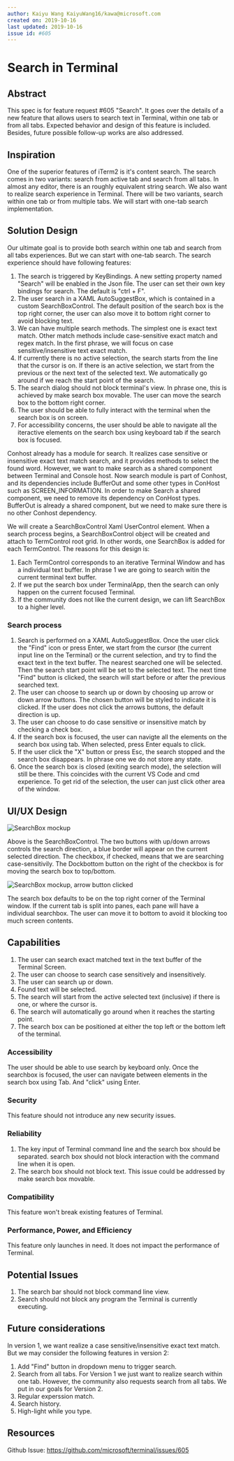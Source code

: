 ```yaml
---
author: Kaiyu Wang KaiyuWang16/kawa@microsoft.com
created on: 2019-10-16
last updated: 2019-10-16
issue id: #605
---
```


# Search in Terminal

## Abstract

This spec is for feature request #605 "Search". It goes over the details of a new feature that allows users to search text in Terminal, within one tab or from all tabs. Expected behavior and design of this feature is included. Besides, future possible follow-up works are also addressed. 

## Inspiration

One of the superior features of iTerm2 is it's content search. The search comes in two variants: search from active tab and search from all tabs. In almost any editor, there is an roughly equivalent string search. We also want to realize search experience in Terminal. There will be two variants, search within one tab or from multiple tabs. We will start with one-tab search implementation. 

## Solution Design

Our ultimate goal is to provide both search within one tab and search from all tabs experiences. But we can start with one-tab search. The search experience should have following features:

1. The search is triggered by KeyBindings. A new setting property named "Search" will be enabled in the Json file. The user can set their own key bindings for search. The default is "ctrl + F". 
2. The user search in a XAML AutoSuggestBox, which is contained in a custom SearchBoxControl. The default position of the search box is the top right corner, the user can also move it to bottom right corner to avoid blocking text. 
3. We can have multiple search methods. The simplest one is exact text match. Other match methods include case-sensitive exact match and regex match. In the first phrase, we will focus on case sensitive/insensitive text exact match. 
4. If currently there is no active selection, the search starts from the line that the cursor is on. If there is an active selection, we start from the previous or the next text of the selected text. We automatically go around if we reach the start point of the search. 
5. The search dialog should not block terminal's view. In phrase one, this is achieved by make search box movable. The user can move the search box to the bottom right corner.
6. The user should be able to fully interact with the terminal when the search box is on screen. 
7. For accessibility concerns, the user should be able to navigate all the iteractive elements on the search box using keyboard tab if the search box is focused. 

Conhost already has a module for search. It realizes case sensitive or insensitive exact text match search, and it provides methods to select the found word. However, we want to make search as a shared component between Terminal and Console host. Now search module is part of Conhost, and its dependencies include BufferOut and some other types in ConHost such as SCREEN_INFORMATION. In order to make Search a shared component, we need to remove its dependency on ConHost types. BufferOut is already a shared component, but we need to make sure there is no other Conhost dependency.

We will create a SearchBoxControl Xaml UserControl element. When a search process begins, a SearchBoxControl object will be created and attach to TermControl root grid. In other words, one SearchBox is added for each TermControl. The reasons for this design is:

1. Each TermControl corresponds to an iterative Terminal Window and has a individual text buffer. In phrase 1 we are going to search witin the current terminal text buffer. 
2. If we put the search box under TerminalApp, then the search can only happen on the current focused Terminal. 
3. If the community does not like the current design, we can lift SearchBox to a higher level. 

### Search process
1. Search is performed on a XAML AutoSuggestBox. Once the user click the "Find" icon or press Enter, we start from the cursor (the current input line on the Terminal) or the current selection, and try to find the exact text in the text buffer. The nearest searched one will be selected. Then the search start point will be set to the selected text. The next time "Find" button is clicked, the search will start before or after the previous searched text.
2. The user can choose to search up or down by choosing up arrow or down arrow buttons. The chosen button will be styled to indicate it is clicked. If the user does not click the arrows buttons, the default direction is up. 
3. The user can choose to do case sensitive or insensitive match by checking a check box. 
4. If the search box is focused, the user can navigte all the elements on the search box using tab. When selected, press Enter equals to click. 
5. If the user click the "X" button or press Esc, the search stopped and the search box disappears. In phrase one we do not store any state. 
6. Once the search box is closed (exiting search mode), the selection will still be there. This coincides with the current VS Code and cmd experience. To get rid of the selection, the user can just click other area of the window. 

## UI/UX Design

![SearchBox mockup](images/SearchBoxControl.png)

Above is the SearchBoxControl. The two buttons with up/down arrows controls the search direction, a blue border will appear on the current selected direction. The checkbox, if checked, means that we are searching case-sensitivily. The Dockbottom button on the right of the checkbox is for moving the search box to top/bottom. 

![SearchBox mockup, arrow button clicked](images/SearchBoxUpSelected.png)

The search box defaults to be on the top right corner of the Terminal window. If the current tab is split into panes, each pane will have a individual searchbox. The user can move it to bottom to avoid it blocking too much screen contents. 

## Capabilities

1. The user can search exact matched text in the text buffer of the Terminal Screen. 
2. The user can choose to search case sensitively and insensitively. 
3. The user can search up or down. 
4. Found text will be selected. 
5. The search will start from the active selected text (inclusive) if there is one, or where the cursor is. 
5. The search will automatically go around when it reaches the starting point.
7. The search box can be positioned at either the top left or the bottom left of the terminal. 

### Accessibility

The user should be able to use search by keyboard only.
Once the searchbox is focused, the user can navigate between elements in the search box using Tab. And "click" using Enter. 

### Security

This feature should not introduce any new security issues.

### Reliability

1. The key input of Terminal command line and the search box should be separated. search box should not block interaction with the command line when it is open. 
2. The search box should not block text. This issue could be addressed by make search box movable. 

### Compatibility

This feature won't break existing features of Terminal.

### Performance, Power, and Efficiency

This feature only launches in need. It does not impact the performance of Terminal. 

## Potential Issues

1. The search bar should not block command line view. 
2. Search should not block any program the Terminal is currently executing.

## Future considerations

In version 1, we want realize a case sensitive/insensitive exact text match. But we may consider the following features in version 2:

1. Add "Find" button in dropdown menu to trigger search. 
2. Search from all tabs. For Version 1 we just want to realize search within one tab. However, the community also requests search from all tabs. We put in our goals for Version 2. 
3. Regular experssion match. 
4. Search history.
5. High-light while you type. 
 

## Resources

Github Issue: https://github.com/microsoft/terminal/issues/605
